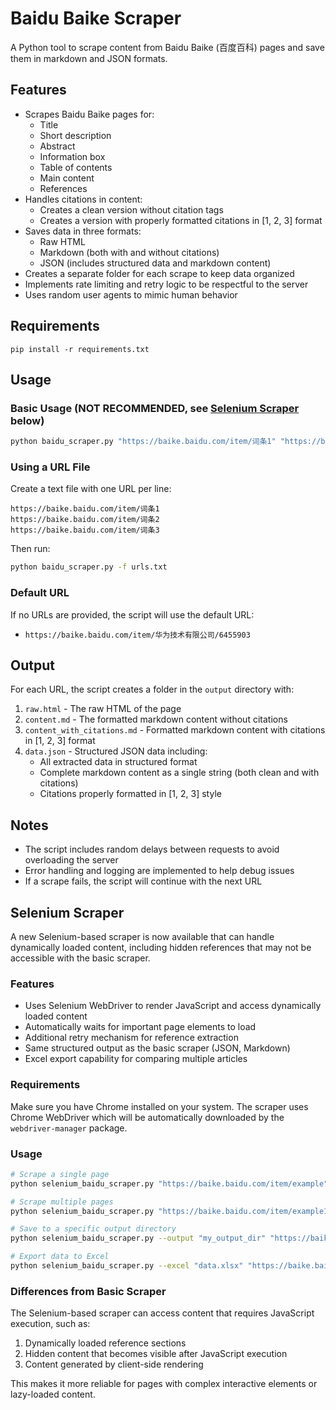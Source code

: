# Baidu Baike Scraper

A Python tool to scrape content from Baidu Baike (百度百科) pages and save them in markdown and JSON formats.

## Features

- Scrapes Baidu Baike pages for:
  - Title
  - Short description
  - Abstract
  - Information box
  - Table of contents
  - Main content
  - References
- Handles citations in content:
  - Creates a clean version without citation tags
  - Creates a version with properly formatted citations in [1, 2, 3] format
- Saves data in three formats:
  - Raw HTML
  - Markdown (both with and without citations)
  - JSON (includes structured data and markdown content)
- Creates a separate folder for each scrape to keep data organized
- Implements rate limiting and retry logic to be respectful to the server
- Uses random user agents to mimic human behavior

## Requirements

```
pip install -r requirements.txt
```

## Usage

### Basic Usage (NOT RECOMMENDED, see [Selenium Scraper](#selenium-scraper) below)

```bash
python baidu_scraper.py "https://baike.baidu.com/item/词条1" "https://baike.baidu.com/item/词条2"
```

### Using a URL File

Create a text file with one URL per line:

```
https://baike.baidu.com/item/词条1
https://baike.baidu.com/item/词条2
https://baike.baidu.com/item/词条3
```

Then run:

```bash
python baidu_scraper.py -f urls.txt
```

### Default URL

If no URLs are provided, the script will use the default URL:
- `https://baike.baidu.com/item/华为技术有限公司/6455903`

## Output

For each URL, the script creates a folder in the `output` directory with:

1. `raw.html` - The raw HTML of the page
2. `content.md` - The formatted markdown content without citations
3. `content_with_citations.md` - Formatted markdown content with citations in [1, 2, 3] format
4. `data.json` - Structured JSON data including:
   - All extracted data in structured format
   - Complete markdown content as a single string (both clean and with citations)
   - Citations properly formatted in [1, 2, 3] style

## Notes

- The script includes random delays between requests to avoid overloading the server
- Error handling and logging are implemented to help debug issues
- If a scrape fails, the script will continue with the next URL 

## Selenium Scraper

A new Selenium-based scraper is now available that can handle dynamically loaded content, including hidden references that may not be accessible with the basic scraper.

### Features

- Uses Selenium WebDriver to render JavaScript and access dynamically loaded content
- Automatically waits for important page elements to load
- Additional retry mechanism for reference extraction
- Same structured output as the basic scraper (JSON, Markdown)
- Excel export capability for comparing multiple articles

### Requirements

Make sure you have Chrome installed on your system. The scraper uses Chrome WebDriver which will be automatically downloaded by the `webdriver-manager` package.

### Usage

```bash
# Scrape a single page
python selenium_baidu_scraper.py "https://baike.baidu.com/item/example"

# Scrape multiple pages
python selenium_baidu_scraper.py "https://baike.baidu.com/item/example1" "https://baike.baidu.com/item/example2"

# Save to a specific output directory
python selenium_baidu_scraper.py --output "my_output_dir" "https://baike.baidu.com/item/example"

# Export data to Excel
python selenium_baidu_scraper.py --excel "data.xlsx" "https://baike.baidu.com/item/example"
```

### Differences from Basic Scraper

The Selenium-based scraper can access content that requires JavaScript execution, such as:

1. Dynamically loaded reference sections
2. Hidden content that becomes visible after JavaScript execution
3. Content generated by client-side rendering

This makes it more reliable for pages with complex interactive elements or lazy-loaded content. 
